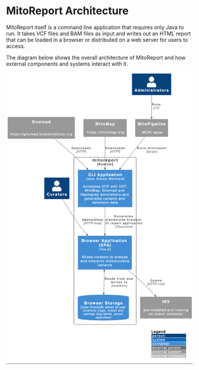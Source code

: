 # MitoReport Architecture

MitoReport itself is a command line application that requires only Java to run. It takes
VCF files and BAM files as input and writes out an HTML report that can be loaded in a
browser or distributed on a web server for users to access.

The diagram below shows the overall architecture of MitoReport and how
external components and systems interact with it.

![MitoReport Architecture](docs/mitoreport_architecture.png)


